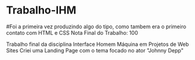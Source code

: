 # Trabalho-IHM
#Foi a primeira vez produzindo algo do tipo, como tambem era o primeiro contato com HTML e CSS
Nota Final do Trabalho: 100 

Trabalho final da disciplina Interface Homem Máquina em Projetos de Web Sites 
Criei uma Landing Page com o tema focado no ator "Johnny Depp"
